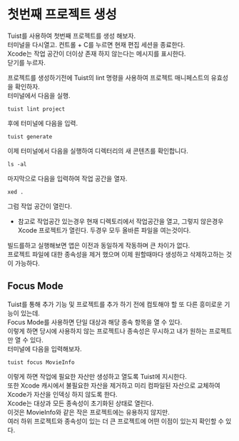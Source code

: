 # 첫번째 프로젝트 생성
Tuist를 사용하여 첫번째 프로젝트를 생성 해보자.   
터미널을 다시열고. 컨트롤 + C를 누르면 현재 편집 세션을 종료한다.     
Xcode는 작업 공간이 더이상 존재 하지 않는다는 메시지를 표시한다.       
닫기를 누르자.  
    
프로젝트를 생성하기전에 Tuist의 lint 명령을 사용하여 프로젝트 매니페스트의 유효성을 확인하자.   
터미널에서 다음을 실행.   
```
tuist lint project
```
   
후에 터미널에 다음을 입력.  
```
tuist generate
```
이제 터미널에서 다음을 실행하여 디렉터리의 새 콘텐츠를 확인합니다.
```
ls -al
```
마지막으로 다음을 입력하여 작업 공간을 열자.    
```
xed .
```

그럼 작업 공간이 열린다.    
- 참고로 작업공간 있는경우 현재 디렉토리에서 작업공간을 열고, 그렇지 않은경우 Xcode 프로젝트가 열린다. 두경우 모두 올바른 파일을 여는것이다.     

빌드를하고 실행해보면 앱은 이전과 동일하게 작동하며 큰 차이가 없다.    
프로젝트 파일에 대한 종속성을 제거 했으며 이제 원할때마다 생성하고 삭제하고하는 것이 가능하다.    



## Focus Mode 
Tuist를 통해 추가 기능 및 프로젝트를 추가 하기 전에 컴토해야 할 또 다른 흥미로운 기능이 있는데.       
Focus Mode를 사용하면 단일 대상과 해당 종속 항목을 열 수 있다.     
이렇게 하면 당시에 사용하지 않는 프로젝트나 종속성은 무시하고 내가 원하는 프로젝트만 열 수 있다.       
터미널에 다음을 입력해보자.  
```
tuist focus MovieInfo
```
 이렇게 하면 작업에 필요한 자산만 생성하고 열도록 Tuist에 지시한다.       
 또한 Xcode 캐시에서 불필요한 자산을 제거하고 미리 컴파일된 자산으로 교체하여 Xcode가 자산을 인덱싱 하지 않도록 한다.       
 Xcode는 대상과 모든 종속성이 초기화된 상태로 열린다.    
 이것은 MovieInfo와 같은 작은 프로젝트에는 유용하지 않지만.  
 여러 하위 프로젝트와 종속성이 있는 더 큰 프로젝트에 어떤 이점이 있는지 확인할 수 있다.    
